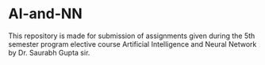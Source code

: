 # AI-and-NN
This repository is made for submission of assignments given during the 5th semester program elective course Artificial Intelligence and Neural Network by Dr. Saurabh Gupta sir. 
